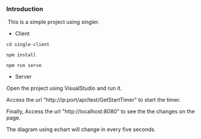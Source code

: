 ### Introduction

​	This is a simple project using singler.

- Client

`cd single-client`

`npm install`

`npm run serve`



- Server

Open the project using VisualStudio and run it.

Access the url "http://ip:port/api/test/GetStartTimer" to start the timer.



Finally, Access the url  "http://localhost:8080" to see the the changes on the page.

The diagram using echart will change in every five seconds.